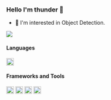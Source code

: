 <!--
**thunderstudying/thunderstudying** is a ✨ _special_ ✨ repository because its `README.md` (this file) appears on your GitHub profile.

Here are some ideas to get you started:

- 🔭 I’m currently working on ...
- 🌱 I’m currently learning ...
- 👯 I’m looking to collaborate on ...
- 🤔 I’m looking for help with ...
- 💬 Ask me about ...
- 📫 How to reach me: ...
- 😄 Pronouns: ...
- ⚡ Fun fact: ...
-->
### Hello I'm thunder 👋

- 🔭 I'm interested in Object Detection.

<img align="bottom" src="https://github-readme-stats.vercel.app/api?username=thunderstudying&show_icons=true">

#### Languages
<!-- languages:start -->
<!-- prettier-ignore-start -->
<!-- markdownlint-disable -->
<code><img height="20" src="https://simpleicons.org/icons/python.svg" alt="python" /></code>
<!-- markdownlint-restore -->
<!-- prettier-ignore-end -->
<!-- languages:end -->

#### Frameworks and Tools
<!-- tools:start -->
<!-- prettier-ignore-start -->
<!-- markdownlint-disable -->
<code><img height="20" src="https://simpleicons.org/icons/anaconda.svg" alt="anaconda" /></code>
<code><img height="20" src="https://simpleicons.org/icons/pytorch.svg" alt="pytorch" /></code>
<code><img height="20" src="https://simpleicons.org/icons/git.svg" alt="git" /></code>
<code><img height="20" src="https://resources.jetbrains.com/storage/products/pycharm/img/meta/pycharm_logo_300x300.png" alt="pycharm" /></code>
<!-- markdownlint-restore -->
<!-- prettier-ignore-end -->
<!-- tools:end -->


<!-- <img align="right" src="https://github-readme-stats.vercel.app/api?username=thunderstudying&show_icons=true&icon_color=CE1D2D&text_color=718096&bg_color=ffffff&hide_title=true&hide=contribs" /> -->
